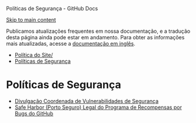 Políticas de Segurança - GitHub Docs

[Skip to main content](#main-content)

Publicamos atualizações frequentes em nossa documentação, e a tradução desta página ainda pode estar em andamento. Para obter as informações mais atualizadas, acesse a [documentação em inglês](/en).

* [Política do Site/](/pt/site-policy)
* [Políticas de Segurança](/pt/site-policy/security-policies)

Políticas de Segurança
==========

* [Divulgação Coordenada de Vulnerabilidades de Segurança](/pt/site-policy/security-policies/coordinated-disclosure-of-security-vulnerabilities)
* [Safe Harbor (Porto Seguro) Legal do Programa de Recompensas por Bugs do GitHub](/pt/site-policy/security-policies/github-bug-bounty-program-legal-safe-harbor)
